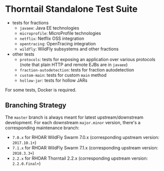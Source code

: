 # Thorntail Standalone Test Suite

- tests for fractions
  - `javaee`: Java EE technologies
  - `microprofile`: MicroProfile technologies
  - `netflix`: Netflix OSS integration
  - `opentracing`: OpenTracing integration
  - `wildfly`: WildFly subsystems and other fractions
- other tests
  - `protocols`: tests for exposing an application over various protocols
    (note that plain HTTP and remote EJBs are in `javaee`)
  - `fraction-autodetection`: tests for fraction autodetection
  - `custom-main`: tests for custom `main` method
  - `hollow-jar`: tests for hollow JARs

For some tests, Docker is required.

## Branching Strategy

The `master` branch is always meant for latest upstream/downstream development.
For each downstream `major.minor` version, there's a corresponding maintenance
branch:

- `7.0.x` for RHOAR WildFly Swarm 7.0.x (corresponding upstream version: `2017.10.1+`)
- `7.1.x` for RHOAR WildFly Swarm 7.1.x (corresponding upstream version: `2018.3.3+`)
- `2.2.x` for RHOAR Thorntail 2.2.x (corresponding upstream version: `2.2.0.Final+`)
